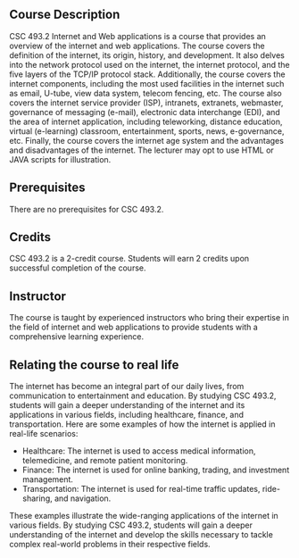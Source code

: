 ## Course Description

CSC 493.2 Internet and Web applications is a course that provides an overview of the internet and web applications. The course covers the definition of the internet, its origin, history, and development. It also delves into the network protocol used on the internet, the internet protocol, and the five layers of the TCP/IP protocol stack. Additionally, the course covers the internet components, including the most used facilities in the internet such as email, U-tube, view data system, telecom fencing, etc. The course also covers the internet service provider (ISP), intranets, extranets, webmaster, governance of messaging (e-mail), electronic data interchange (EDI), and the area of internet application, including teleworking, distance education, virtual (e-learning) classroom, entertainment, sports, news, e-governance, etc. Finally, the course covers the internet age system and the advantages and disadvantages of the internet. The lecturer may opt to use HTML or JAVA scripts for illustration.

## Prerequisites

There are no prerequisites for CSC 493.2.

## Credits

CSC 493.2 is a 2-credit course. Students will earn 2 credits upon successful completion of the course.

## Instructor

The course is taught by experienced instructors who bring their expertise in the field of internet and web applications to provide students with a comprehensive learning experience.

## Relating the course to real life

The internet has become an integral part of our daily lives, from communication to entertainment and education. By studying CSC 493.2, students will gain a deeper understanding of the internet and its applications in various fields, including healthcare, finance, and transportation. Here are some examples of how the internet is applied in real-life scenarios:

* Healthcare: The internet is used to access medical information, telemedicine, and remote patient monitoring.
* Finance: The internet is used for online banking, trading, and investment management.
* Transportation: The internet is used for real-time traffic updates, ride-sharing, and navigation.

These examples illustrate the wide-ranging applications of the internet in various fields. By studying CSC 493.2, students will gain a deeper understanding of the internet and develop the skills necessary to tackle complex real-world problems in their respective fields.
